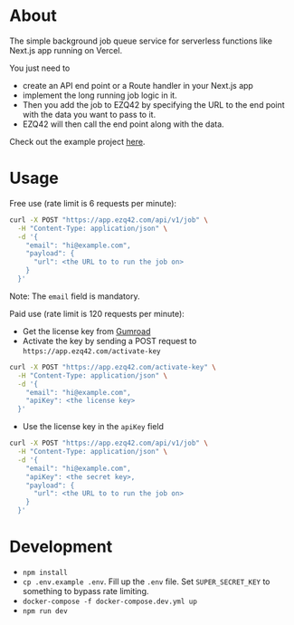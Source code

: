 # About

The simple background job queue service for serverless functions like Next.js app running on Vercel.

You just need to

- create an API end point or a Route handler in your Next.js app
- implement the long running job logic in it.
- Then you add the job to EZQ42 by specifying the URL to the end point with the data you want to pass to it.
- EZQ42 will then call the end point along with the data.

Check out the example project [here](https://github.com/nicnocquee/ezq42example).

# Usage

Free use (rate limit is 6 requests per minute):

```bash
curl -X POST "https://app.ezq42.com/api/v1/job" \
  -H "Content-Type: application/json" \
  -d '{
    "email": "hi@example.com",
    "payload": {
      "url": <the URL to to run the job on>
    }
  }'
```

Note: The `email` field is mandatory.

Paid use (rate limit is 120 requests per minute):

- Get the license key from [Gumroad](https://nicopr.gumroad.com/l/gphro)
- Activate the key by sending a POST request to `https://app.ezq42.com/activate-key`

```bash
curl -X POST "https://app.ezq42.com/activate-key" \
  -H "Content-Type: application/json" \
  -d '{
    "email": "hi@example.com",
    "apiKey": <the license key>
  }'
```

- Use the license key in the `apiKey` field

```bash
curl -X POST "https://app.ezq42.com/api/v1/job" \
  -H "Content-Type: application/json" \
  -d '{
    "email": "hi@example.com",
    "apiKey": <the secret key>,
    "payload": {
      "url": <the URL to to run the job on>
    }
  }'
```

# Development

- `npm install`
- `cp .env.example .env`. Fill up the `.env` file. Set `SUPER_SECRET_KEY` to something to bypass rate limiting.
- `docker-compose -f docker-compose.dev.yml up`
- `npm run dev`
